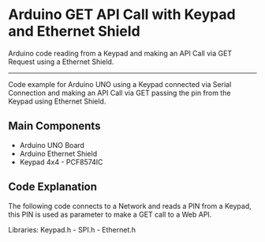 # Arduino GET API Call with Keypad and Ethernet Shield
Arduino code reading from a Keypad and making an API Call via GET Request using a Ethernet Shield.
<hr />
<div>
  Code example for Arduino UNO using a Keypad connected via Serial Connection and making an API Call via GET passing the pin from the Keypad using Ethernet Shield.
</div>
<div>
  <h2>Main Components</h2>
  <ul>
    <li>Arduino UNO Board</li>
    <li>Arduino Ethernet Shield</li>
    <li>Keypad 4x4 - PCF8574IC</li>
  </ul>
</div>
<div>
  <h2>Code Explanation</h2>
  <p>The following code connects to a Network and reads a PIN from a Keypad, this PIN is used as parameter to make a GET call to a Web API.</p>
  <p>Libraries: Keypad.h - SPI.h - Ethernet.h</p>
</div>
